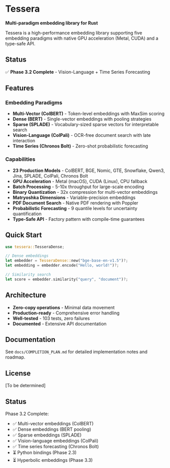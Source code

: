 # Tessera

**Multi-paradigm embedding library for Rust**

Tessera is a high-performance embedding library supporting five embedding paradigms with native GPU acceleration (Metal, CUDA) and a type-safe API.

## Status

✅ **Phase 3.2 Complete** - Vision-Language + Time Series Forecasting

## Features

### Embedding Paradigms

- **Multi-Vector (ColBERT)** - Token-level embeddings with MaxSim scoring
- **Dense (BERT)** - Single-vector embeddings with pooling strategies
- **Sparse (SPLADE)** - Vocabulary-sized sparse vectors for interpretable search
- **Vision-Language (ColPali)** - OCR-free document search with late interaction
- **Time Series (Chronos Bolt)** - Zero-shot probabilistic forecasting

### Capabilities

- **23 Production Models** - ColBERT, BGE, Nomic, GTE, Snowflake, Qwen3, Jina, SPLADE, ColPali, Chronos Bolt
- **GPU Acceleration** - Metal (macOS), CUDA (Linux), CPU fallback
- **Batch Processing** - 5-10x throughput for large-scale encoding
- **Binary Quantization** - 32x compression for multi-vector embeddings
- **Matryoshka Dimensions** - Variable-precision embeddings
- **PDF Document Search** - Native PDF rendering with Poppler
- **Probabilistic Forecasting** - 9 quantile levels for uncertainty quantification
- **Type-Safe API** - Factory pattern with compile-time guarantees

## Quick Start

```rust
use tessera::TesseraDense;

// Dense embeddings
let embedder = TesseraDense::new("bge-base-en-v1.5")?;
let embedding = embedder.encode("Hello, world!")?;

// Similarity search
let score = embedder.similarity("query", "document")?;
```

## Architecture

- **Zero-copy operations** - Minimal data movement
- **Production-ready** - Comprehensive error handling
- **Well-tested** - 103 tests, zero failures
- **Documented** - Extensive API documentation

## Documentation

See `docs/COMPLETION_PLAN.md` for detailed implementation notes and roadmap.

## License

[To be determined]

## Status

Phase 3.2 Complete:
- ✅ Multi-vector embeddings (ColBERT)
- ✅ Dense embeddings (BERT pooling)
- ✅ Sparse embeddings (SPLADE)
- ✅ Vision-language embeddings (ColPali)
- ✅ Time series forecasting (Chronos Bolt)
- ⏳ Python bindings (Phase 2.3)
- ⏳ Hyperbolic embeddings (Phase 3.3)
